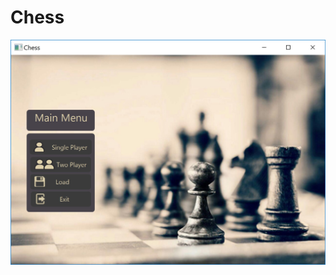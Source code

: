 # Chess
![alt tag](https://raw.githubusercontent.com/amirhosein-hkh/Chess/master/screenshot/screenshot0.jpg)
